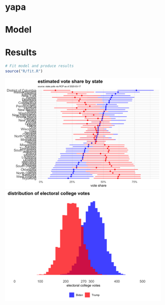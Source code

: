 
yapa
====

Model
=====

Results
=======

``` r
# Fit model and produce results
source("R/fit.R")
```

<center>
<img src="results/state_distributions.png" width="700" />

<img src="results/ec_distributions.png" width="600" />

</center>
